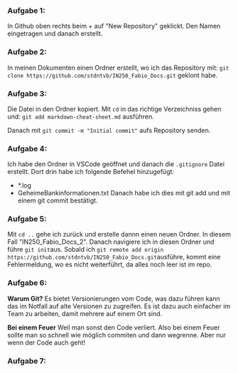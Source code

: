 ### Aufgabe 1:

In Github oben rechts beim + auf "New Repository" geklickt.
Den Namen eingetragen und danach erstellt.

### Aufgabe 2:

In meinen Dokumenten einen Ordner erstellt, wo ich das Repository mit:
`git clone https://github.com/stdntvb/IN250_Fabio_Docs.git`
geklont habe.

### Aufgabe 3:

Die Datei in den Ordner kopiert.
Mit `cd` in das richtige Verzeichniss gehen und:
`git add markdown-cheat-sheet.md`
ausführen.

Danach mit
`git commit -m "Initial commit"`
aufs Repository senden.

### Aufgabe 4:

Ich habe den Ordner in VSCode geöffnet und danach die `.gitignore` Datei erstellt. Dort drin habe ich folgende Befehel hinzugefügt:

- \*.log
- GeheimeBankinformationen.txt
  Danach habe ich dies mit git add und mit einem git commit bestätigt.

### Aufgabe 5:

Mit `cd ..` gehe ich zurück und erstelle dannn einen neuen Ordner. In diesem Fall "IN250_Fabio_Docs_2". Danach navigiere ich in diesen Ordner und führe `git init`aus. Sobald ich `git remote add origin https://github.com/stdntvb/IN250_Fabio_Docs.git`ausführe, kommt eine Fehlermeldung, wo es nicht weiterführt, da alles noch leer ist im repo.

### Aufgabe 6:

**Warum Git?**
Es bietet Versionierungen vom Code, was dazu führen kann das im Notfall auf alte Versionen zu zugreifen. Es ist dazu auch einfacher im Team zu arbeiten, damit mehrere auf einem Ort sind.

**Bei einem Feuer**
Weil man sonst den Code verliert. Also bei einem Feuer sollte man so schnell wie möglich commiten und dann wegrenne. Aber nur wenn der Code auch geht!

### Aufgabe 7:
